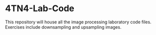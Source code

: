 # 4TN4-Lab-Code
 This repository will house all the image processing laboratory code files. Exercises include downsampling and upsampling images.

